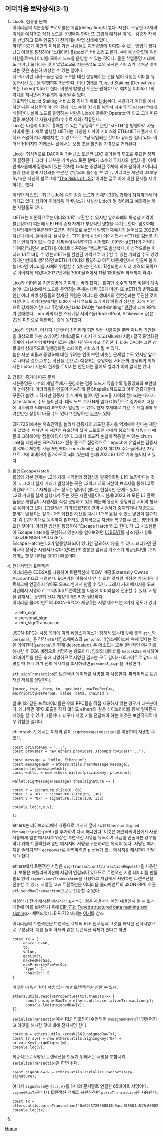 ## 이더리움 토막상식(3-1)

1. Lido의 점유율 문제  
이더리움의 지분증명 프로토콜은 위임(delegation)이 없다. 자신이 소유한 32개의 이더를 예치하고 직접 노드를 운영해야 한다. 또 그렇게 예치된 이더는 검증자 자격을 반납하고 모두 인출하기 전까지는 락업 상태에 있다.  
하지만 32개 미만의 이더를 가진 사람들도 지분증명에 참여할 수 있는 방법이 생겨났고 이것을 통칭하여 "스테이킹 풀(pool)" 서비스라고 한다. 수량에 상관없이 여러 사람들로부터 이더를 모아서 노드를 운영할 수 있는 것이다. 물론 작업증명 시대에도 마이닝 풀이라는 것이 있었으므로 지분증명도 그와 유사한 서비스가 생겨날 것이라는 것은 충분히 예상할 수 있는 일이다.  
더구나 이런 서비스들은 검증 노드를 대신 운영해주는 것을 넘어 락업된 이더를 유동화시킨 토큰을 발행하여 지급한다. 이런 형태를 "Liquid Staking (Derivatives 또는 Token)"이라고 한다. 이렇게 발행된 토큰은 원칙적으로 예치된 이더와 1:1의 가치를 지니면서 자유롭게 유통될 수 있다.  
대표적인 Liquid Staking 서비스 중 하나가 바로 [Lido](https://lido.fi/)이다. 사용자가 이더를 예치하면 다른 사람들의 이더와 함께 최소 수량 32개를 채워서 다수의 "Operator"에게 배분한다. 실제 노드를 운영하는 사람은 Lido에 등록한 Operator가 되고 그에 따른 검증 보상이 각 사용자별로(수수료 제외) 적립된다.  
Lido는 나중에 이더로 환매할 수 있는 "유동화" 토큰인 "stETH"를 발행하여 사용자에게 준다. 
새로 발행된 stETH는 다양한 디파이 서비스의 ETH/stETH 풀에서 이더와 스왑하거나 재예치 할 수 있으므로 그냥 락업되는 것보다 유리한 점이 있다. 이더와 1:1이지만 거래소나 풀에서는 보통 조금 할인된 가격으로 거래된다.  

   Lido는 형식적으로 DAO이며 거버넌스 토큰인 LDO 홀더들의 투표로 주요한 정책이 결정된다. 그러나 대부분 거버넌스 토큰 분배가 소수의 투자자와 설립자들, 이해관계자들에게 집중되어 있는 것처럼 Lido는 중앙화된 주체에 의해 움직이고 이더리움의 원래 설계 사상과는 무관한 방향으로 흘러갈 수 있다. 이더리움 재단의 Danny Ryan은 자신의 블로그에 "[The Risks of LSD](https://notes.ethereum.org/@djrtwo/risks-of-lsd)"이라는 글로 이에 대한 문제를 제기하기도 했다.  
   
   이러한 리스크는 최근 Lido에 속한 검증 노드가 전체의 [33% 가까이 차지하면서](https://twitter.com/lidodominance/status/1707757122291646495) 더 커지고 있다. 심지어 이더리움 거버넌스가 사실상 Lido가 될 것이라고 예측하는 하는 사람들도 있다.  

   stETH는 이론적으로는 이더와 1:1로 교환할 수 있지만 암호화폐의 특성상 가격이 불안정하기 때문에 stETH의 존재 자체가 부정적인 영향을 주기도 한다. 암호화폐 대부업체들의 무분별한 고금리 정책으로 stETH 발행과 재예치가 늘어났고 2022년 하반기 테라, 알라메다, 셀시우스, FTX 등의 파산이 이어지면서 stETH를 담보로 하거나 연계되어 있는 대출 상품들이 부실화되기 시작했다. 이더와 stETH의 가격이 "디페깅"되면서 stETH를 이더로 바꾸려는 "뱅크런"도 발생했다. 이성적으로는 이더와 1:1로 바꿀 수 있는 stETH를 할인된 가격으로 매수할 수 있는 기회일 수도 있었겠지만 반대로 생각하면 stETH가 이더와 동일하고 아직 비콘체인에서 인출이 불가능하다면 이더리움 자체도 위험할 수 있다는 인식이 확산되면서 이더 가격의 폭락으로 이어지게 되었다(2022년 8월 2000달러에서 11월 1200달러 아래까지 하락).  

   Lido가 이더리움 지분증명에 기여하는 바가 없지는 않지만 소수의 지분 비율이 계속 늘어나고(Lido에서 노드를 운영하는 주체는 대략 30개 미만) 또 stETH의 발행으로 인한 여러 파생 상품들의 잠재된 위험은 이더리움 생태계의 건전성과는 무관한 것이 사실이다. 이더리움에서는 Lido가 자체적으로 스테이킹 비율의 상한을 33% 미만으로 강제해야 한다고 주장했지만 Lido DAO는 "self-limiting" [안건](https://snapshot.org/#/lido-snapshot.eth/proposal/0x10abedcc563b66b1adee60825e78c387105110fa4a1e7354ab57bc9cc1e675c2)에 대해 99%가 반대했다. Lido 외의 다른 스테이킹 서비스들(RocketPool, Stakewise 등)은 22% 미만으로 제한하는 것에 동의했다.  

   Lido의 입장은, 어차피 기관들이 진입하게 되면 일반 사용자들 뿐만 아니라 기관들을 대상으로 하는 스테이킹 서비스들도 나타나게 되고(Alluvial 처럼) 결국 중앙화된 주체의 지분이 임계치에 이르는 것은 시간문제라고 주장한다. Lido DAO는 그런 상황에서 상대적으로 탈중앙화된 스테이킹 서비스가 될 수 있다.  
   높은 지분 비율과 중앙화에 대한 우려는 언뜻 보면 비슷한 문제일 수도 있지만 앞으로 나타날 것으로(또는 확산될 것으로) 예상되는 중앙화된 서비스와 경쟁하기 위해서는 Lido가 지분의 한계를 두어서는 안된다는 말에도 일리가 아예 없지는 않다.  


2. 검증자 증가에 따른 문제  
지분증명은 다수의 개별 주체가 운영하는 검증 노드가 많을수록 탈중앙화와 보안성이 높아진다. 이더리움은 인출이 가능하게 된 Shapella 하드포크 이후 검증자들이 꾸준히 늘었다. 하지만 검증자 수가 계속 늘어나면 노드들 사이의 전파되는 메시지(attestation) 수도 늘어난다. 대략 노드 수가 N개 일때 O(N²)으로 증가하기 때문에 네트워크 트래픽의 과부하가 발생할 수 있다. 현재 추세대로 가면 수 개월내에 우려할만한 상황이 나올 수도 있다고 전망하는 [의견](https://www.coindesk.com/consensus-magazine/2023/09/29/the-most-pressing-issue-on-ethereum-is-validator-size-growth/)도 있다.  

   EIP-7251에서는 유효잔액을 늘려서 검증자의 과도한 증가를 억제해야 한다는 제안이 있었다. 하지만 이 제안은 유효잔액 값이 프로토콜 내에서 중요하게 사용되기 때문에 고려해야할 점들이 많이 있다. 그래서 비교적 손쉽게 적용할 수 있는 churn limit을 제한하는 EIP-7514가 진행 중으로 잠정적으로 1 epoch에 유입되는 검증자를 8개로 제한할 것을 제안했다. churn limit은 검증자 대기자 수가 늘어나면 자동으로 그에 비례하여 증가하도록 되어 있는데 현재(2023.9) 12로 계속 늘어나고 있다.  


3. 롤업 Escape Hatch  
롤업의 기본 전제는 L2의 거래 내역들의 정합성을 탈중앙화된 L1이 보장한다는 것이다. 그러나 실제 거래가 발생하는 곳은 L2이고 L1의 자산이 브리지를 통해 L2로 이전되므로 L2 자체를 어느 정도는 믿어야 한다는 현실적인 문제도 있다.  
L2의 거래를 실제 실행시켜 주는 것은 시퀀서들이다. 현재(2023.9) 모든 L2 플랫폼들은 개발팀이 시퀀서를 직접 운영하고 있기 때문에 완전히 중앙화된 서버의 형태로 움직이고 있다. (그럴 일은 거의 없겠지만) 만약 시퀀서가 중지되거나 해킹으로 문제가 발생하는 경우 L2로 이전된 자산을 다시 L1으로 옮길 수 있는 방안이 필요하다. 즉 L2가 제대로 동작하지 않더라도 강제적으로 자산을 복구할 수 있는 방법이 필요한 것이다. 이러한 방안을 통칭하여 "Escape Hatch"라고 한다. 각 L2 시스템들이 Escape Hatch를 구현하고 있는지를 알아보려면 [L2BEAT](https://l2beat.com)를 참조(평가 항목 "SEQUENCER FAILURE").  
Escape Hatch는 L2가 탈중앙화 되어 있다면 필요하지 않을 수 있다. 왜냐하면 단 하나의 정직한 시퀀서가 살아 있다면(또 충분한 컴퓨팅 리소스가 제공된다면) L2의 거래는 항상 처리될 것이기 때문이다.  


4. 전자서명과 트랜잭션  
이더리움은 ECDSA를 사용하여 트랜잭션에 "EOA" 계정(Externally Owned Account)으로 서명한다. EOA라는 이름에서 알 수 있는 것처럼 계정은 이더리움 네트워크에 연결하지 않아도 오프라인에서 만들 수 있다. 그래서 거래 메시지를 오프라인에서 서명하고 그 데이터(트랜잭션)를 나중에 이더리움에 전송할 수 있다. 서명을 위해서는 당연히 EOA 계정의 개인키가 필요하다.  
이더리움 클라이언트의 JSON-RPC가 제공하는 서명 메소드는 3가지 정도가 있다.  
    - eth_sign
    - personal_sign
    - eth_signTransaction  

   JSON-RPC는 사용 목적에 따라 네임스페이스가 정해져 있는데 앞에 붙은 `eth_`와 `personal_` 은 각각 `eth` 네임스페이스와 `personal` 네임스페이스에 속해 있다는 것을 의미한다(`personal`은 현재 deprecated). 두 메소드는 모두 일반적인 메시지를 해시한 후 EOA 계정으로 서명하는 용도이다. 임의의 데이터를 `keccak256` 해시하여 32바이트를 만든 후에 서명하므로 서명된 결과는 모두 길이가 65바이트로 같다. 서명할 때 해시 하기 전의 메시지를 표시하려면 `personal_sign`을 사용한다.  

   `eth_signTransaction`은 트랜잭션 데이터를 서명할 때 사용한다. 파라미터로 트랜잭션 객체를 전달한다.  
   ```
   {nonce, type, from, to, gasLimit, maxFeePerGas, maxPriorityFeePerGas, value, data, chainId }
   ```
   알케미와 같은 프로바이더들은 위의 RPC들을 직접 제공하지 않는 경우가 대부분이다. 왜냐하면 RPC 호출을 하지 않아도 ethers와 같은 라이브러리를 통해 얼마든지 서명을 할 수 있기 때문이다. 더구나 서명 키를 전달해야 하는 이것은 보안적으로 매우 위험한 일이다.  


   ethers(v5.7) 에서는 아래와 같이 `signMessage(message)`를 이용하여 서명할 수 있다.  
   ```
   const privateKey = "...";
   const provider = new ethers.providers.JsonRpcProvider("...");

   const message = "Hello, Ethereum";
   const messageHash = ethers.utils.hashMessage(message);
   console.log(messageHash);
   const wallet = new ethers.Wallet(privateKey, provider);

   wallet.signMessage(message).then(signature => {
    
   const r = signature.slice(0, 66)
   const s = '0x' + signature.slice(66, 130)
   const v = '0x' + signature.slice(130, 132)    
    
   console.log(r,s,v);
    
   }); 
   ```
   ethers는 라이브러리에서 자동으로 메시지 앞에 `\x19Ethereum Signed Message:\n`라는 prefix를 추가하여 다시 해시한다. 이것은 애플리케이션에서 사용자들에게 일반 메시지로 위장한 트랜잭션 서명을 유도하여 자금을 인출하는 경우를 막기 위해 트랜잭션과 일반 메시지의 서명을 구분하려는 목적이 있다. 서명된 메시지를 솔리디티의 `ecrecover`로 확인하려면 prefix가 있는 메시지를 해시하여 전달해야 한다.  

   ethers에서 트랜잭션 서명은 `signTransaction(transactionRequest)`을 사용한다. 보통은 애플리케이션에 지갑이 연결되어 있으므로 트랜잭션 서명 데이터를 만들 필요 없이 `signer.sendTransaction`을 사용하고 지갑에서 서명하면 트랜잭션을 전송할 수 있다. 서명된 raw 트랜잭션은 이더리움 클라이언트의 JSON-RPC 호출 `eth_sendRawTransaction`으로도 전송할 수 있다.  
   
   서명하기 전에 해시된 메시지가 표시되는 경우 사용자가 어떤 내용인지 알 수 없기 때문에 이를 보완하기 위해 [EIP-712: Typed structured data hashing and signing](https://eips.ethereum.org/EIPS/eip-712)가 채택되었다. EIP-712 예제는 [여기](https://github.com/boyd-dev/sample-sign712)를 참조  

   이더리움의 트랜잭션은 트랜잭션 객체의 RLP 인코딩과 그것을 해시한 전자서명으로 구성된다. 예를 들어 아래와 같은 트랜잭션 객체가 있다고 하면
   ```
   const tx = {
        nonce: 0x68, 
        to,
        value,
        gasLimit,
        maxFeePerGas,
        maxPriorityFeePerGas,
        'type': 2,
        'chainId': 5
   }
   ```
   이것을 다음과 같이 서명 없는 raw 트랜잭션을 만들 수 있다.
   ```
   ethers.utils.resolveProperties(tx).then((p)=> {
         const unsignedRawTx = ethers.utils.serializeTransaction(p);
         console.log(unsignedRawTx);
   }); 
   ```
   `serializeTransaction`에서 RLP 인코딩이 수행되어 `unsignedRawTx`가 만들어지고 이것을 해시한 것에 대해 전자서명 한다.
   ```
   const m = ethers.utils.keccak256(unsignedRawTx);
   const {r,s,v} = new ethers.utils.SigningKey("0x" + privateKey).signDigest(m);
   console.log(v);
   ```
   최종적으로 서명된 트랜잭션을 만들기 위해서는 서명을 포함시켜 `serializeTransaction`을 하면 된다. 
   ```
   const signedRawTx = ethers.utils.serializeTransaction(p, signature);
   ```
   여기서 `signature`는 `{r,s,v}`를 하나의 문자열로 연결한 65바이트 서명이다. `signedRawTx`을 다시 트랜잭션 객체로 복원하려면 `parseTransaction`을 사용한다.
   ```
   const tx = ethers.utils.parseTransaction("0x02f8720568843b9aca008504a817c80082520894547d73355a851079e0395adb2c647821b74c7eaf870aa87bee53800080c080a096d1c0f4a2bbc981739e2744ffc562b3c297688eb1bf901f95f3039355e8b044a054d0fb8c480e9721b4406fe64a957c5f7c79b81385aaacda1b8dd9dce342c775");
   console.log(tx);
   ```

5. 



[Home](../README.md)